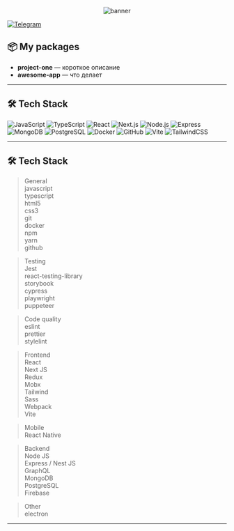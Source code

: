 <!-- Баннер / заголовок -->
<p align="center">
  <img src="https://capsule-render.vercel.app/api?text=Here%20we%20go%20again&animation=fadeIn&type=waving&color=gradient&height=200&fontSize=50" alt="banner" />
</p>

[![Telegram](https://img.shields.io/badge/Telegram-@твой_логин-blue?logo=telegram)](https://t.me/твой_логин)  

## 📦 My packages

- **project-one** — короткое описание  
- **awesome-app** — что делает  

---

## 🛠 Tech Stack

![JavaScript](https://img.shields.io/badge/JavaScript-F7DF1E?logo=javascript&logoColor=000)
![TypeScript](https://img.shields.io/badge/TypeScript-3178C6?logo=typescript&logoColor=fff)
![React](https://img.shields.io/badge/React-61DAFB?logo=react&logoColor=000)
![Next.js](https://img.shields.io/badge/Next.js-000000?logo=next.js)
![Node.js](https://img.shields.io/badge/Node.js-339933?logo=node.js&logoColor=fff)
![Express](https://img.shields.io/badge/Express-000000?logo=express&logoColor=fff)
![MongoDB](https://img.shields.io/badge/MongoDB-47A248?logo=mongodb&logoColor=fff)
![PostgreSQL](https://img.shields.io/badge/PostgreSQL-4169E1?logo=postgresql&logoColor=fff)
![Docker](https://img.shields.io/badge/Docker-2496ED?logo=docker&logoColor=fff)
![GitHub](https://img.shields.io/badge/GitHub-181717?logo=github)
![Vite](https://img.shields.io/badge/Vite-646CFF?logo=vite&logoColor=fff)
![TailwindCSS](https://img.shields.io/badge/TailwindCSS-06B6D4?logo=tailwindcss&logoColor=fff)

---

## 🛠 Tech Stack

> General  
javascript  
typescript  
html5  
css3  
git  
docker  
npm  
yarn  
github  

> Testing  
Jest  
react-testing-library  
storybook  
cypress  
playwright  
puppeteer  

> Code quality  
eslint  
prettier  
stylelint  

> Frontend  
React  
Next JS  
Redux  
Mobx  
Tailwind  
Sass  
Webpack  
Vite  

> Mobile  
React Native  

> Backend  
Node JS  
Express / Nest JS  
GraphQL  
MongoDB  
PostgreSQL  
Firebase  

> Other  
electron  

---

